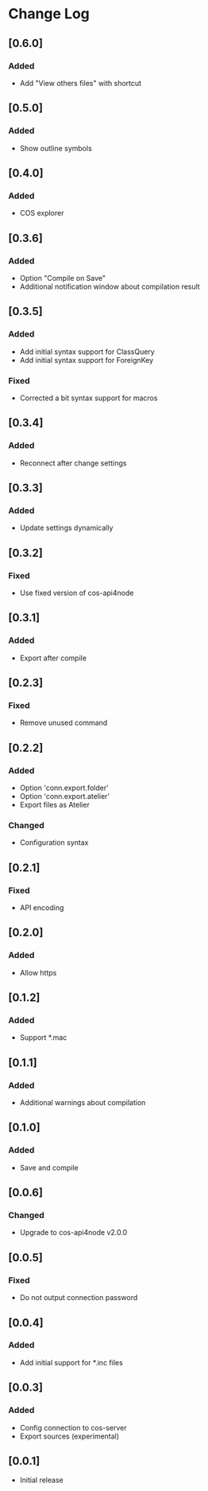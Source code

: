 # Change Log

## [0.6.0]
### Added
- Add "View others files" with shortcut

## [0.5.0]
### Added
- Show outline symbols

## [0.4.0]
### Added
- COS explorer

## [0.3.6]
### Added
- Option "Compile on Save"
- Additional notification window about compilation result

## [0.3.5]
### Added
- Add initial syntax support for ClassQuery
- Add initial syntax support for ForeignKey
### Fixed
- Corrected a bit syntax support for macros

## [0.3.4]
### Added
- Reconnect after change settings

## [0.3.3]
### Added
- Update settings dynamically

## [0.3.2]
### Fixed
- Use fixed version of cos-api4node

## [0.3.1]
### Added
- Export after compile

## [0.2.3]
### Fixed
- Remove unused command

## [0.2.2]
### Added
- Option 'conn.export.folder'
- Option 'conn.export.atelier'
- Export files as Atelier 

### Changed
- Configuration syntax

## [0.2.1]
### Fixed
- API encoding

## [0.2.0]
### Added
- Allow https

## [0.1.2]
### Added
- Support *.mac

## [0.1.1]
### Added
- Additional warnings about compilation 

## [0.1.0]
### Added
- Save and compile

## [0.0.6]
### Changed
- Upgrade to cos-api4node v2.0.0

## [0.0.5]
### Fixed
- Do not output connection password

## [0.0.4]
### Added
- Add initial support for *.inc files

## [0.0.3]
### Added
- Config connection to cos-server
- Export sources (experimental)

## [0.0.1]
- Initial release